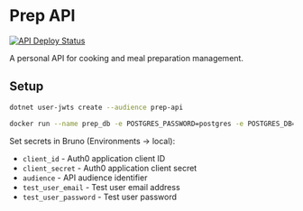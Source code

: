 # Prep API

[![API Deploy Status](https://img.shields.io/github/actions/workflow/status/ivanrdvc/prep-api/main_prep-api.yml?label=Deploy)](https://github.com/ivanrdvc/prep-api/actions/workflows/main_prep-api.yml)

A personal API for cooking and meal preparation management.

## Setup

```bash
dotnet user-jwts create --audience prep-api
```

```bash
docker run --name prep_db -e POSTGRES_PASSWORD=postgres -e POSTGRES_DB=prep_db -p 5432:5432 -d postgres
```

Set secrets in Bruno (Environments → local):
- `client_id` - Auth0 application client ID
- `client_secret` - Auth0 application client secret
- `audience` - API audience identifier
- `test_user_email` - Test user email address
- `test_user_password` - Test user password